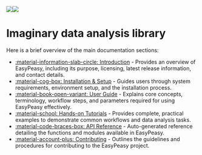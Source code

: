 ![](assets/images/logo_dark.svg#gh-dark-mode-only)![](assets/images/logo_light.svg#gh-light-mode-only)

# Imaginary data analysis library

Here is a brief overview of the main documentation sections:

- [:material-information-slab-circle: Introduction](introduction/index.md) -
  Provides an overview of EasyPeasy, including its purpose, licensing,
  latest release information, and contact details.
- [:material-cog-box: Installation & Setup](installation/index.md) - Guides
  users through system requirements, environment setup, and the installation
  process.
- [:material-book-open-variant: User Guide](usage/index.md) - Explains core
  concepts, terminology, workflow steps, and parameters required for using
  EasyPeasy effectively.
- [:material-school: Hands-on Tutorials](tutorials/index.md) - Provides
  complete, practical examples to demonstrate common workflows and data
  analysis tasks.
- [:material-code-braces-box: API Reference](api/index.md) - Auto-generated
  reference detailing the functions and modules available in EasyPeasy.
- [:material-account-plus: Contributing](contributing/index.md) - Outlines the
  guidelines and procedures for contributing to the EasyPeasy project.
